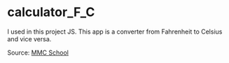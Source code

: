# calculator_F_C

I used in this project JS. This app is a converter from Fahrenheit to Celsius and vice versa.

Source: [MMC School](https://mmcschool.pl/kursy/kurs-tworzenia-stron-www-cz-3.html)
